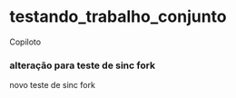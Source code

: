 # testando_trabalho_conjunto
Copiloto
### alteração para teste de sinc fork
novo teste de sinc fork
